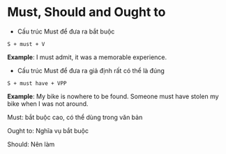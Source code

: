 # Must, Should and Ought to

- Cấu trúc Must để đưa ra bắt buộc

```
S + must + V
```

**Example**: I must admit, it was a memorable experience.

- Cấu trúc Must để đưa ra giả định rất có thể là đúng

```
S + must have + VPP
```

**Example**: My bike is nowhere to be found. Someone must have stolen my bike when I was not around.

Must: bắt buộc cao, có thể dùng trong văn bản

Ought to: Nghĩa vụ bắt buộc

Should: Nên làm
